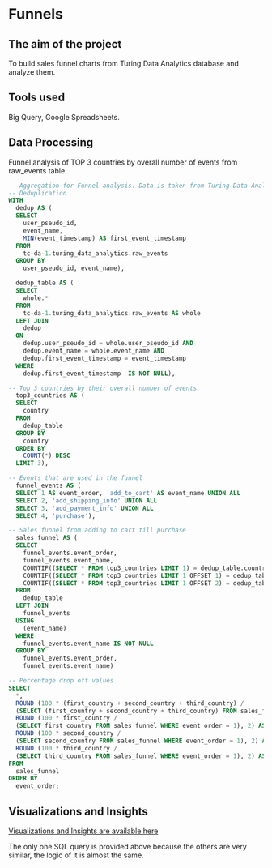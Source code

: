 # Funnels
## The aim of the project
To build sales funnel charts from Turing Data Analytics database and analyze them.
## Tools used
Big Query, Google Spreadsheets.
## Data Processing
Funnel analysis of TOP 3 countries by overall number of events from raw_events table.

``` sql
-- Aggregation for Funnel analysis. Data is taken from Turing Data Analytics database, raw_events table
-- Deduplication
WITH
  dedup AS (
  SELECT
    user_pseudo_id,
    event_name,
    MIN(event_timestamp) AS first_event_timestamp
  FROM
    tc-da-1.turing_data_analytics.raw_events
  GROUP BY
    user_pseudo_id, event_name),

  dedup_table AS (
  SELECT
    whole.*
  FROM
    tc-da-1.turing_data_analytics.raw_events AS whole
  LEFT JOIN
    dedup
  ON
    dedup.user_pseudo_id = whole.user_pseudo_id AND
    dedup.event_name = whole.event_name AND
    dedup.first_event_timestamp = event_timestamp
  WHERE
    dedup.first_event_timestamp  IS NOT NULL),

-- Top 3 countries by their overall number of events
  top3_countries AS (
  SELECT
    country
  FROM
    dedup_table
  GROUP BY
    country
  ORDER BY
    COUNT(*) DESC
  LIMIT 3),

-- Events that are used in the funnel
  funnel_events AS (
  SELECT 1 AS event_order, 'add_to_cart' AS event_name UNION ALL
  SELECT 2, 'add_shipping_info' UNION ALL  
  SELECT 3, 'add_payment_info' UNION ALL
  SELECT 4, 'purchase'),

-- Sales funnel from adding to cart till purchase
  sales_funnel AS (
  SELECT
    funnel_events.event_order,
    funnel_events.event_name,
    COUNTIF((SELECT * FROM top3_countries LIMIT 1) = dedup_table.country) AS first_country,
    COUNTIF((SELECT * FROM top3_countries LIMIT 1 OFFSET 1) = dedup_table.country) AS second_country,
    COUNTIF((SELECT * FROM top3_countries LIMIT 1 OFFSET 2) = dedup_table.country) AS third_country
  FROM
    dedup_table
  LEFT JOIN
    funnel_events
  USING
    (event_name)
  WHERE
    funnel_events.event_name IS NOT NULL
  GROUP BY
    funnel_events.event_order,
    funnel_events.event_name)

-- Percentage drop off values
SELECT
  *,
  ROUND (100 * (first_country + second_country + third_country) /
  (SELECT (first_country + second_country + third_country) FROM sales_funnel WHERE event_order = 1), 2) AS full_perc,
  ROUND (100 * first_country /
  (SELECT first_country FROM sales_funnel WHERE event_order = 1), 2) AS first_country_perc,
  ROUND (100 * second_country /
  (SELECT second_country FROM sales_funnel WHERE event_order = 1), 2) AS second_country_perc,
  ROUND (100 * third_country /
  (SELECT third_country FROM sales_funnel WHERE event_order = 1), 2) AS third_country_perc
FROM
  sales_funnel
ORDER BY
  event_order;
```

## Visualizations and Insights
[Visualizations and Insights are available here](https://docs.google.com/spreadsheets/d/1S_OoYO1xWU8ElVixFgr6oKLT3xxdSOBW7H-imnCdQ0U/edit?usp=sharing)

The only one SQL query is provided above because the others are very similar, the logic of it is almost the same.
